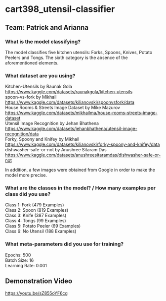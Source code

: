# cart398_utensil-classifier

## Team: Patrick and Arianna


### **What is the model classifying?**
The model classifies five kitchen utensils: Forks, Spoons, Knives, Potato Peelers and Tongs. The sixth category is the absence of the aforementioned elements.


### **What dataset are you using?**
Kitchen-Utensils by Raunak Gola  
https://www.kaggle.com/datasets/raunakgola/kitchen-utensils  
spoon-vs-fork by Mikhail  
https://www.kaggle.com/datasets/kilianovski/spoonvsfork/data  
House Rooms & Streets Image Dataset by Mike Mazurov  
https://www.kaggle.com/datasets/mikhailma/house-rooms-streets-image-dataset  
Utensil Image Recognition by Jehan Bhathena  
https://www.kaggle.com/datasets/jehanbhathena/utensil-image-recognition/data  
Forky, Spoony and Knifey by Mikhail  
https://www.kaggle.com/datasets/kilianovski/forky-spoony-and-knifey/data  
dishwasher-safe-or-not by Anushree Sitaram Das  
https://www.kaggle.com/datasets/anushreesitaramdas/dishwasher-safe-or-not  

In addition, a few images were obtained from Google in order to make the model more precise.


### **What are the classes in the model? / How many examples per class did you use?**
Class 1: Fork (479 Examples)  
Class 2: Spoon (819 Examples)  
Class 3: Knife (387 Examples)  
Class 4: Tongs (99 Examples)  
Class 5: Potato Peeler (69 Examples)  
Class 6: No Utensil (188 Examples)  

### **What meta-parameters did you use for training?**
Epochs: 500  
Batch Size: 16  
Learning Rate: 0.001  

## Demonstration Video  
https://youtu.be/sZ855oYF6cg
